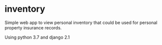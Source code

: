 # inventory
Simple web app to view personal inventory that could be used for personal property insurance records.

Using python 3.7 and django 2.1
